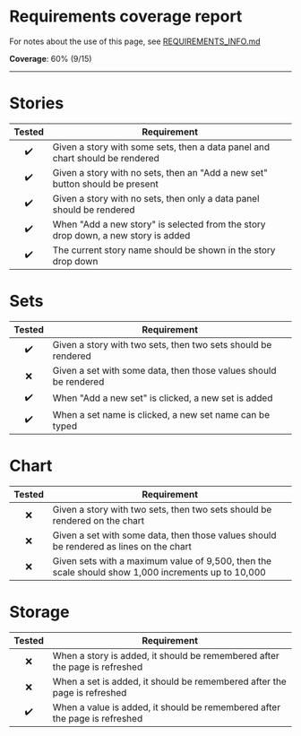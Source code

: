 # Requirements coverage report
For notes about the use of this page, see [REQUIREMENTS_INFO.md](REQUIREMENTS_INFO.md)

<!-- PLEASE, DON'T CHANGE THE COVERAGE MANUALLY -->

**Coverage**: 60% (9/15)

---

<!-- ONLY EDIT TEXT BELOW THIS POINT, AND BE GENTLE -->

# Stories
| Tested | Requirement |
| :----: |-------------|
|:heavy_check_mark:|Given a story with some sets, then a data panel and chart should be rendered|
|:heavy_check_mark:|Given a story with no sets, then an "Add a new set" button should be present|
|:heavy_check_mark:|Given a story with no sets, then only a data panel should be rendered|
|:heavy_check_mark:|When "Add a new story" is selected from the story drop down, a new story is added|
|:heavy_check_mark:|The current story name should be shown in the story drop down|

# Sets
| Tested | Requirement |
| :----: |-------------|
|:heavy_check_mark:|Given a story with two sets, then two sets should be rendered|
|:x:|Given a set with some data, then those values should be rendered|
|:heavy_check_mark:|When "Add a new set" is clicked, a new set is added|
|:heavy_check_mark:|When a set name is clicked, a new set name can be typed|

# Chart
| Tested | Requirement |
| :----: |-------------|
|:x:|Given a story with two sets, then two sets should be rendered on the chart|
|:x:|Given a set with some data, then those values should be rendered as lines on the chart|
|:x:|Given sets with a maximum value of 9,500, then the scale should show 1,000 increments up to 10,000|

# Storage
| Tested | Requirement |
| :----: |-------------|
|:x:|When a story is added, it should be remembered after the page is refreshed|
|:x:|When a set is added, it should be remembered after the page is refreshed|
|:heavy_check_mark:|When a value is added, it should be remembered after the page is refreshed|
